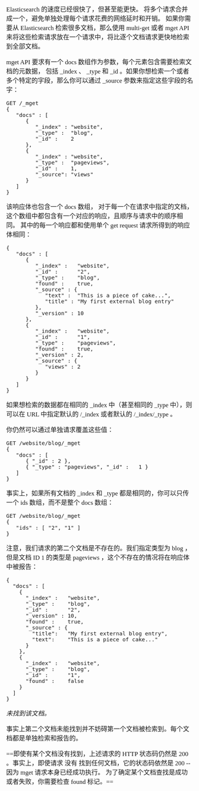 <span  style="font-family: Simsun,serif; font-size: 17px; ">

Elasticsearch 的速度已经很快了，但甚至能更快。 将多个请求合并成一个，避免单独处理每个请求花费的网络延时和开销。 如果你需要从 Elasticsearch 检索很多文档，那么使用 multi-get 或者 mget API 来将这些检索请求放在一个请求中，将比逐个文档请求更快地检索到全部文档。

mget API 要求有一个 docs 数组作为参数，每个元素包含需要检索文档的元数据， 包括 _index 、 _type 和 _id 。如果你想检索一个或者多个特定的字段，那么你可以通过 _source 参数来指定这些字段的名字：

~~~
GET /_mget
{
   "docs" : [
      {
         "_index" : "website",
         "_type" :  "blog",
         "_id" :    2
      },
      {
         "_index" : "website",
         "_type" :  "pageviews",
         "_id" :    1,
         "_source": "views"
      }
   ]
}
~~~

该响应体也包含一个 docs 数组， 对于每一个在请求中指定的文档，这个数组中都包含有一个对应的响应，且顺序与请求中的顺序相同。 其中的每一个响应都和使用单个 get request 请求所得到的响应体相同：

~~~
{
   "docs" : [
      {
         "_index" :   "website",
         "_id" :      "2",
         "_type" :    "blog",
         "found" :    true,
         "_source" : {
            "text" :  "This is a piece of cake...",
            "title" : "My first external blog entry"
         },
         "_version" : 10
      },
      {
         "_index" :   "website",
         "_id" :      "1",
         "_type" :    "pageviews",
         "found" :    true,
         "_version" : 2,
         "_source" : {
            "views" : 2
         }
      }
   ]
}
~~~

如果想检索的数据都在相同的 _index 中（甚至相同的 _type 中），则可以在 URL 中指定默认的 /_index 或者默认的 /_index/_type 。

你仍然可以通过单独请求覆盖这些值：

~~~
GET /website/blog/_mget
{
   "docs" : [
      { "_id" : 2 },
      { "_type" : "pageviews", "_id" :   1 }
   ]
}
~~~

事实上，如果所有文档的 _index 和 _type 都是相同的，你可以只传一个 ids 数组，而不是整个 docs 数组：

~~~
GET /website/blog/_mget
{
   "ids" : [ "2", "1" ]
}
~~~

注意，我们请求的第二个文档是不存在的。我们指定类型为 blog ，但是文档 ID 1 的类型是 pageviews ，这个不存在的情况将在响应体中被报告：

~~~
{
  "docs" : [
    {
      "_index" :   "website",
      "_type" :    "blog",
      "_id" :      "2",
      "_version" : 10,
      "found" :    true,
      "_source" : {
        "title":   "My first external blog entry",
        "text":    "This is a piece of cake..."
      }
    },
    {
      "_index" :   "website",
      "_type" :    "blog",
      "_id" :      "1",
      "found" :    false  
    }
  ]
}
~~~

*未找到该文档。*

事实上第二个文档未能找到并不妨碍第一个文档被检索到。每个文档都是单独检索和报告的。

==即使有某个文档没有找到，上述请求的 HTTP 状态码仍然是 200 。事实上，即使请求 没有 找到任何文档，它的状态码依然是 200 --因为 mget 请求本身已经成功执行。 为了确定某个文档查找是成功或者失败，你需要检查 found 标记。==

</span>